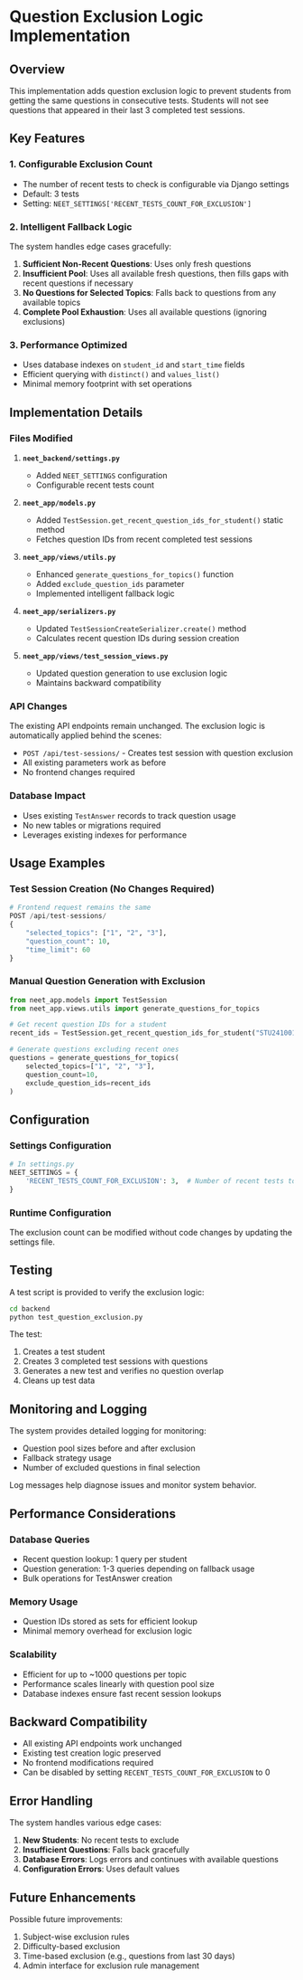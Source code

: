 # Question Exclusion Logic Implementation

## Overview
This implementation adds question exclusion logic to prevent students from getting the same questions in consecutive tests. Students will not see questions that appeared in their last 3 completed test sessions.

## Key Features

### 1. Configurable Exclusion Count
- The number of recent tests to check is configurable via Django settings
- Default: 3 tests
- Setting: `NEET_SETTINGS['RECENT_TESTS_COUNT_FOR_EXCLUSION']`

### 2. Intelligent Fallback Logic
The system handles edge cases gracefully:

1. **Sufficient Non-Recent Questions**: Uses only fresh questions
2. **Insufficient Pool**: Uses all available fresh questions, then fills gaps with recent questions if necessary
3. **No Questions for Selected Topics**: Falls back to questions from any available topics
4. **Complete Pool Exhaustion**: Uses all available questions (ignoring exclusions)

### 3. Performance Optimized
- Uses database indexes on `student_id` and `start_time` fields
- Efficient querying with `distinct()` and `values_list()`
- Minimal memory footprint with set operations

## Implementation Details

### Files Modified

1. **`neet_backend/settings.py`**
   - Added `NEET_SETTINGS` configuration
   - Configurable recent tests count

2. **`neet_app/models.py`**
   - Added `TestSession.get_recent_question_ids_for_student()` static method
   - Fetches question IDs from recent completed test sessions

3. **`neet_app/views/utils.py`**
   - Enhanced `generate_questions_for_topics()` function
   - Added `exclude_question_ids` parameter
   - Implemented intelligent fallback logic

4. **`neet_app/serializers.py`**
   - Updated `TestSessionCreateSerializer.create()` method
   - Calculates recent question IDs during session creation

5. **`neet_app/views/test_session_views.py`**
   - Updated question generation to use exclusion logic
   - Maintains backward compatibility

### API Changes

The existing API endpoints remain unchanged. The exclusion logic is automatically applied behind the scenes:

- `POST /api/test-sessions/` - Creates test session with question exclusion
- All existing parameters work as before
- No frontend changes required

### Database Impact

- Uses existing `TestAnswer` records to track question usage
- No new tables or migrations required
- Leverages existing indexes for performance

## Usage Examples

### Test Session Creation (No Changes Required)
```python
# Frontend request remains the same
POST /api/test-sessions/
{
    "selected_topics": ["1", "2", "3"],
    "question_count": 10,
    "time_limit": 60
}
```

### Manual Question Generation with Exclusion
```python
from neet_app.models import TestSession
from neet_app.views.utils import generate_questions_for_topics

# Get recent question IDs for a student
recent_ids = TestSession.get_recent_question_ids_for_student("STU241001ABC123")

# Generate questions excluding recent ones
questions = generate_questions_for_topics(
    selected_topics=["1", "2", "3"],
    question_count=10,
    exclude_question_ids=recent_ids
)
```

## Configuration

### Settings Configuration
```python
# In settings.py
NEET_SETTINGS = {
    'RECENT_TESTS_COUNT_FOR_EXCLUSION': 3,  # Number of recent tests to check
}
```

### Runtime Configuration
The exclusion count can be modified without code changes by updating the settings file.

## Testing

A test script is provided to verify the exclusion logic:

```bash
cd backend
python test_question_exclusion.py
```

The test:
1. Creates a test student
2. Creates 3 completed test sessions with questions
3. Generates a new test and verifies no question overlap
4. Cleans up test data

## Monitoring and Logging

The system provides detailed logging for monitoring:

- Question pool sizes before and after exclusion
- Fallback strategy usage
- Number of excluded questions in final selection

Log messages help diagnose issues and monitor system behavior.

## Performance Considerations

### Database Queries
- Recent question lookup: 1 query per student
- Question generation: 1-3 queries depending on fallback usage
- Bulk operations for TestAnswer creation

### Memory Usage
- Question IDs stored as sets for efficient lookup
- Minimal memory overhead for exclusion logic

### Scalability
- Efficient for up to ~1000 questions per topic
- Performance scales linearly with question pool size
- Database indexes ensure fast recent session lookups

## Backward Compatibility

- All existing API endpoints work unchanged
- Existing test creation logic preserved
- No frontend modifications required
- Can be disabled by setting `RECENT_TESTS_COUNT_FOR_EXCLUSION` to 0

## Error Handling

The system handles various edge cases:

1. **New Students**: No recent tests to exclude
2. **Insufficient Questions**: Falls back gracefully
3. **Database Errors**: Logs errors and continues with available questions
4. **Configuration Errors**: Uses default values

## Future Enhancements

Possible future improvements:
1. Subject-wise exclusion rules
2. Difficulty-based exclusion
3. Time-based exclusion (e.g., questions from last 30 days)
4. Admin interface for exclusion rule management
